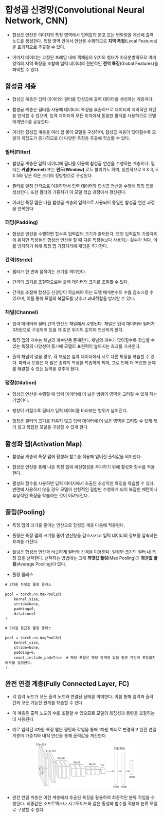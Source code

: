 # 합성곱 신경망(Convolutional Neural Network, CNN)
* 합성곱 연산은 이미지의 특정 영역에서 입력값의 분포 또는 변화량을 계산해 출력 노드를 생성한다. 특정 영역 안에서 연산을 수행하므로 **지역 특징**(Local Features)을 효과적으로 추출할 수 있다.

* 이미지 데이터는 고정된 프레임 내에 객체들의 위치와 형태가 자유분방하므로 여러 영역의 지역 특징을 조합해 입력 데이터의 전반적인 **전역 특징**(Global Features)을 파악할 수 있다.


## 합성곱 계층
* 합성곱 계층은 입력 데이터와 필터를 합성곱해 출력 데이터를 생성하는 계층이다.

* 합성곱 계층은 필터를 사용해 데이터의 특징을 추출하므로 데이터의 지역적인 패턴을 인식할 수 있으며, 입력 데이터의 모든 위치에서 동일한 필터를 사용하므로 모델 매개변수를 공유한다.

* 이러한 합성곱 계층을 여러 겹 쌓아 모델을 구성하며, 합성곱 계층이 많아질수록 모델의 복잡도가 증가하므로 더 다양한 특징을 추출해 학습할 수 있다.

### 필터(Filter)
* 합성곱 계층은 입력 데이터에 필터를 이용해 합성곱 연산을 수행하는 계층이다. 필터는 **커널(Kernel)** 또는 **윈도(Window)** 로도 불리기도 하며, 일반적으로 3 X 3, 5 X 5와 같은 작은 크기의 정방형으로 구성된다.

* 필터를 일정 간격으로 이동하면서 입력 데이터와 합성곱 연산을 수행해 특징 맵을 생성한다. 또한 필터의 가중치가 이 모델 학습 과정에서 갱신된다.

* 이러한 특징 맵은 다음 합성곱 계층의 입력으로 사용되어 동일한 합성곱 연산 과정을 반복한다.

### 패딩(Padding)
* 합성곱 연산을 수행하면 할수록 입력값의 크기가 줄어든다. 또한 입력값의 가장자리에 위치한 특징들은 합성곱 연산을 할 때 다른 특징들보다 사용되는 횟수가 적다. 이를 방지하기 위해 특징 맵 가장자리에 패딩을 추가한다.

### 간격(Stride)
* 필터가 한 번에 움직이는 크기를 의미한다.

* 간격의 크기를 조절함으로써 출력 데이터의 크기를 조절할 수 있다.

* 간격을 조절해 합성곱 신경망이 학습해야 하는 모델 매개변수의 수를 감소시킬 수 있으며, 이를 통해 모델의 복잡도를 낮추고 과대적합을 방지할 수 있다.

### 채널(Channel)
* 입력 데이터와 필터 간의 연산은 채널에서 수행된다. 채널은 입력 데이터와 필터가 3차원으로 구성되어 있을 때 같은 위치의 값끼리 연산되게 한다.

* 특징 맵의 개수는 채널의 개수만큼 존재한다. 채널의 개수가 많아질수록 학습할 수 있는 특징의 다양성이 증가해 모델의 표현력이 높아지는 효과를 가져온다.

* 출력 채널이 많을 경우, 각 채널은 입력 데이터에서 서로 다른 특징을 학습할 수 있다. 따라서 모델은 더 많은 종류의 특징을 학습하게 되며, 그로 인해 더 복잡한 문제를 해결할 수 있는 능력을 갖추게 된다.

### 팽창(Dilation)
* 합성곱 연산을 수행할 때 입력 데이터에 더 넓은 범위의 영역을 고려할 수 있게 하는 기법이다.

* 팽창이 커질수록 필터가 입력 데이터를 바라보는 범위가 넓어진다.

* 팽창은 필터의 크기를 키우지 않고 입력 데이터에 더 넓은 영역을 고려할 수 있게 해 더 깊고 복잡한 모델을 구성할 수 있게 한다.

## 활성화 맵(Activation Map)
* 합성곱 계층의 특징 맵에 활성화 함수를 적용해 얻어진 출력값을 의미한다.

* 합성곱 연산을 통해 나온 특징 맵에 비선형성을 추가하기 위해 활성화 함수를 적용한다.

* 활성화 함수를 사용하면 입력 이미지에서 추출된 추상적인 특징을 학습할 수 있다. 반면에 사용하지 않을 경우 모델이 선형적인 결합만 수행하게 되어 복잡한 패턴이나 추상적인 특징을 학습하는 것이 어려워진다.

## 풀링(Pooling)
* 특징 맵의 크기를 줄이는 연산으로 합성곱 계층 다음에 적용된다.

* 풀링은 특징 맵의 크기를 줄여 연산량을 감소시키고 입력 데이터의 정보를 압축하는 효과를 가진다.

* 풀링은 합성곱 연산과 비슷하게 필터와 간격을 이용한다. 일정한 크기의 필터 내 특정 값을 선택한다. 선택하는 방법에는 크게 **최댓값 풀링**(Max Pooling)과 **평균값 풀링**(Average Pooling)이 있다.

* 풀링 클래스
```
# 2차원 최댓값 풀링 클래스

pool = torch.nn.MaxPool2d(
    kernel_size,
    stride=None,
    padding=0,
    dilation=1
)
```
```
# 2차원 평균값 풀링 클래스

pool = torch.nn.AvgPool2d(
    kernel_size,
    stride=None,
    padding=0,
    count_include_pad=True  # 패딩 포함은 패딩 영역의 값을 평균 계산에 포함할지 여부를 설정한다.
)
```


## 완전 연결 계층(Fully Connected Layer, FC)
* 각 입력 노드가 모든 출력 노드와 연결된 상태를 의미한다. 이를 통해 입력과 출력 간의 모든 가능한 관계를 학습할 수 있다.

* 이 계층은 출력 노드의 수를 조절할 수 있으므로 모델의 복잡성과 용량을 조절하는 데 사용된다.

* 예로 입력된 3차원 특징 맵은 평탄화 작업을 통해 1차원 벡터로 변경하고 완전 연결 계층의 가중치와 내적 연산을 통해 출력값을 계산한다.

    <p align="center"><img src="./image/image-18.png"></p>

* 완전 연결 계층은 이전 계층에서 추출된 특징을 활용하여 최종적인 분류 작업을 수행한다. 최종값은 소프트맥스나 시그모이드와 같은 활성화 함수를 적용해 분류 모델로 구성할 수 있다.